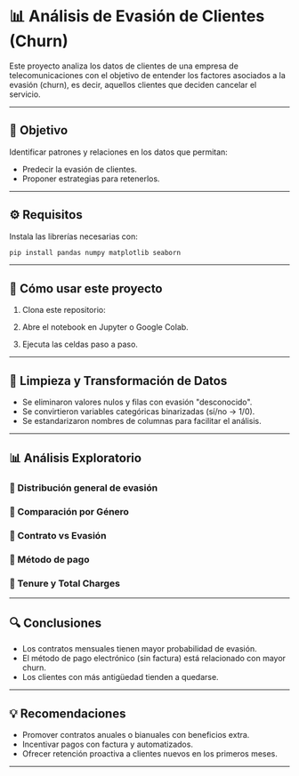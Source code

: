 # 📊 Análisis de Evasión de Clientes (Churn)

Este proyecto analiza los datos de clientes de una empresa de telecomunicaciones con el objetivo de entender los factores asociados a la evasión (churn), es decir, aquellos clientes que deciden cancelar el servicio.

---

## 🧠 Objetivo

Identificar patrones y relaciones en los datos que permitan:
- Predecir la evasión de clientes.
- Proponer estrategias para retenerlos.

---

## ⚙️ Requisitos

Instala las librerías necesarias con:

```bash
pip install pandas numpy matplotlib seaborn
````

---

## 🚀 Cómo usar este proyecto

1. Clona este repositorio:

2. Abre el notebook en Jupyter o Google Colab.

3. Ejecuta las celdas paso a paso.

---

## 🧹 Limpieza y Transformación de Datos

* Se eliminaron valores nulos y filas con evasión "desconocido".
* Se convirtieron variables categóricas binarizadas (sí/no → 1/0).
* Se estandarizaron nombres de columnas para facilitar el análisis.

---

## 📊 Análisis Exploratorio

### 🔸 Distribución general de evasión

### 🔸 Comparación por Género

### 🔸 Contrato vs Evasión

### 🔸 Método de pago

### 🔸 Tenure y Total Charges

---

## 🔍 Conclusiones

* Los contratos mensuales tienen mayor probabilidad de evasión.
* El método de pago electrónico (sin factura) está relacionado con mayor churn.
* Los clientes con más antigüedad tienden a quedarse.

---

## 💡 Recomendaciones

* Promover contratos anuales o bianuales con beneficios extra.
* Incentivar pagos con factura y automatizados.
* Ofrecer retención proactiva a clientes nuevos en los primeros meses.

---
